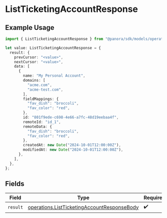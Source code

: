 # ListTicketingAccountResponse

## Example Usage

```typescript
import { ListTicketingAccountResponse } from "@panora/sdk/models/operations";

let value: ListTicketingAccountResponse = {
  result: {
    prevCursor: "<value>",
    nextCursor: "<value>",
    data: [
      {
        name: "My Personal Account",
        domains: [
          "acme.com",
          "acme-test.com",
        ],
        fieldMappings: {
          "fav_dish": "broccoli",
          "fav_color": "red",
        },
        id: "801f9ede-c698-4e66-a7fc-48d19eebaa4f",
        remoteId: "id_1",
        remoteData: {
          "fav_dish": "broccoli",
          "fav_color": "red",
        },
        createdAt: new Date("2024-10-01T12:00:00Z"),
        modifiedAt: new Date("2024-10-01T12:00:00Z"),
      },
    ],
  },
};
```

## Fields

| Field                                                                                                      | Type                                                                                                       | Required                                                                                                   | Description                                                                                                |
| ---------------------------------------------------------------------------------------------------------- | ---------------------------------------------------------------------------------------------------------- | ---------------------------------------------------------------------------------------------------------- | ---------------------------------------------------------------------------------------------------------- |
| `result`                                                                                                   | [operations.ListTicketingAccountResponseBody](../../models/operations/listticketingaccountresponsebody.md) | :heavy_check_mark:                                                                                         | N/A                                                                                                        |